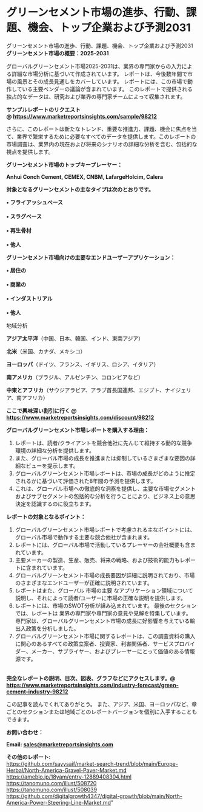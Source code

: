 # グリーンセメント市場の進歩、行動、課題、機会、トップ企業および予測2031
 グリーンセメント市場の進歩、行動、課題、機会、トップ企業および予測2031
<strong><b>グリーンセメント市場の概要：2025-2031</b></strong>

グローバルグリーンセメント市場2025-2031は、業界の専門家からの入力による詳細な市場分析に基づいて作成されています。 レポートは、今後数年間で市場の風景とその成長見通しをカバーしています。 レポートには、この市場で動作している主要ベンダーの議論が含まれています。 このレポートで提供される独占的なデータは、研究および業界の専門家チームによって収集されます。

<strong>サンプルレポートのリクエスト @ <a href=https://www.marketreportsinsights.com/sample/98212>https://www.marketreportsinsights.com/sample/98212</a></strong>

さらに、このレポートは新たなトレンド、重要な推進力、課題、機会に焦点を当て、業界で繁栄するために必要なすべてのデータを提供します。このレポートの市場調査は、業界内の現在および将来のシナリオの詳細な分析を含む、包括的な視点を提供します。

<strong>グリーンセメント市場のトップキープレーヤー：</strong>

<strong>Anhui Conch Cement, CEMEX, CNBM, LafargeHolcim, Calera</strong>

<strong><b>対象となるグリーンセメントの主なタイプは次のとおりです。</b></strong>

<strong>• フライアッシュベース<br><br>• スラグベース<br><br>• 再生骨材<br><br>• 他人</strong>

<strong><b>グリーンセメント市場向けの主要なエンドユーザーアプリケーション：</b></strong>

<strong>• 居住の<br><br>• 商業の<br><br>• インダストリアル<br><br>• 他人</strong>

 地域分析

<strong><b>アジア太平洋</b></strong>（中国、日本、韓国、インド、東南アジア）

<strong><b>北米</b></strong>（米国、カナダ、メキシコ）

<strong><b>ヨーロッパ</b></strong>（ドイツ、フランス、イギリス、ロシア、イタリア）

<strong><b>南アメリカ</b></strong>（ブラジル、アルゼンチン、コロンビアなど）

<strong><b>中東とアフリカ</b></strong>（サウジアラビア、アラブ首長国連邦、エジプト、ナイジェリア、南アフリカ）

<strong>ここで興味深い割引に行く @ <a href=https://www.marketreportsinsights.com/discount/98212>https://www.marketreportsinsights.com/discount/98212</a></strong>

<strong><b>グローバルグリーンセメント市場レポートを購入する理由：</b></strong>
<ol>
  <li>レポートは、読者/クライアントを競合他社に先んじて維持する動的な競争環境の詳細な分析を提供します。</li>
  <li>また、グローバル市場の成長を推進または抑制しているさまざまな要因の詳細なビューを提示します。</li>
  <li>グローバルグリーンセメント市場レポートは、市場の成長がどのように推定されるかに基づいて評価された8年間の予測を提供します。</li>
  <li>これは、グローバル市場への徹底的な洞察を提供し、主要な市場セグメントおよびサブセグメントの包括的な分析を行うことにより、ビジネス上の意思決定を認識するのに役立ちます。</li>
</ol>
<strong><b>レポートの対象となるポイント：</b></strong>
<ol>
  <li>グローバルグリーンセメント市場レポートで考慮される主なポイントには、グローバル市場で動作する主要な競合他社が含まれます。</li>
  <li>レポートには、グローバル市場で活動しているプレーヤーの会社概要も含まれています。</li>
  <li>主要メーカーの製造、生産、販売、将来の戦略、および技術的能力もレポートに含まれています。</li>
  <li>グローバルグリーンセメント市場の成長要因が詳細に説明されており、市場のさまざまなエンドユーザーが正確に説明されています。</li>
  <li>レポートはまた、グローバル 市場の主要 なアプリケーション領域について説明し、それによって読者/ユーザーに市場の正確な説明を提供します。</li>
  <li>レポートには、市場のSWOT分析が組み込まれています。 最後のセクションでは、レポートは 業界の専門家や専門家の意見や見解を特集しています。 専門家は、グローバルグリーンセメント市場の成長に好影響を与えている輸出入政策を分析しました。</li>
  <li>グローバルグリーンセメント市場に関するレポートは、この調査資料の購入に関心のあるすべての政策立案者、投資家、利害関係者、サービスプロバイダー、メーカー、サプライヤー、およびプレーヤーにとって価値のある情報源です。</li>
</ol><br>
<strong>完全なレポートの説明、目次、図表、グラフなどにアクセスします。@ <a href=https://www.marketreportsinsights.com/industry-forecast/green-cement-industry-98212>https://www.marketreportsinsights.com/industry-forecast/green-cement-industry-98212</a></strong>

この記事を読んでくれてありがとう。 また、アジア、米国、ヨーロッパなど、章ごとのセクションまたは地域ごとのレポートバージョンを個別に入手することもできます。

<strong><b>お問い合わせ：</b></strong>

<strong>Email: </strong><a href=mailto:sales@marketreportsinsights.com><strong>sales@marketreportsinsights.com</strong></a>

<strong>その他のレポート:</strong>
<br>
<a href=https://github.com/sayysaif/market-search-trend/blob/main/Europe-Herbal/North-America-Gravel-Paver-Market.md>https://github.com/sayysaif/market-search-trend/blob/main/Europe-Herbal/North-America-Gravel-Paver-Market.md</a>
<br>
<a href=https://ameblo.jp/18yam/entry-12889408304.html>https://ameblo.jp/18yam/entry-12889408304.html</a>
<br>
<a href=https://tanomuno.com/illust/508720>https://tanomuno.com/illust/508720</a>
<br>
<a href=https://tanomuno.com/illust/508039>https://tanomuno.com/illust/508039</a>
<br>
<a href=https://github.com/digitalgrowth4347/digital-growth/blob/main/North-America-Power-Steering-Line-Market.md>https://github.com/digitalgrowth4347/digital-growth/blob/main/North-America-Power-Steering-Line-Market.md</a>"
